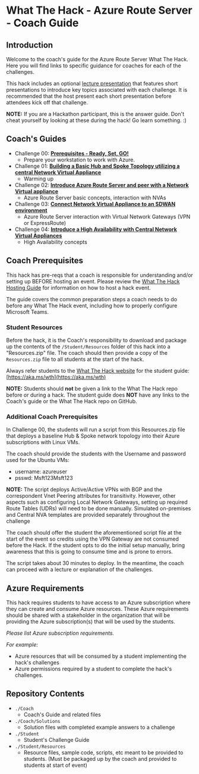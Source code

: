 # What The Hack - Azure Route Server - Coach Guide

## Introduction

Welcome to the coach's guide for the Azure Route Server What The Hack. Here you will find links to specific guidance for coaches for each of the challenges.

This hack includes an optional [lecture presentation](Lectures.pptx) that features short presentations to introduce key topics associated with each challenge. It is recommended that the host present each short presentation before attendees kick off that challenge.

**NOTE:** If you are a Hackathon participant, this is the answer guide. Don't cheat yourself by looking at these during the hack! Go learn something. :)

## Coach's Guides

- Challenge 00: **[Prerequisites - Ready, Set, GO!](./Solution-00.md)**
	 - Prepare your workstation to work with Azure.
- Challenge 01: **[Building a Basic Hub and Spoke Topology utilizing a central Network Virtual Appliance](./Solution-01.md)**
	 - Warming up
- Challenge 02: **[Introduce Azure Route Server and peer with a Network Virtual appliance](./Solution-02.md)**
	 - Azure Route Server basic concepts, interaction with NVAs
- Challenge 03: **[Connect Network Virtual Appliance to an SDWAN environment](./Solution-03.md)**
	 - Azure Route Server interaction with Virtual Network Gateways (VPN or ExpressRoute)
- Challenge 04: **[Introduce a High Availability with Central Network Virtual Appliances](./Solution-04.md)**
	 - High Availability concepts

## Coach Prerequisites

This hack has pre-reqs that a coach is responsible for understanding and/or setting up BEFORE hosting an event. Please review the [What The Hack Hosting Guide](https://aka.ms/wthhost) for information on how to host a hack event.

The guide covers the common preparation steps a coach needs to do before any What The Hack event, including how to properly configure Microsoft Teams.

### Student Resources

Before the hack, it is the Coach's responsibility to download and package up the contents of the `/Student/Resources` folder of this hack into a "Resources.zip" file. The coach should then provide a copy of the `Resources.zip` file to all students at the start of the hack. 

Always refer students to the [What The Hack website](https://aka.ms/wth) for the student guide: [https://aka.ms/wth](https://aka.ms/wth)

**NOTE:** Students should **not** be given a link to the What The Hack repo before or during a hack. The student guide does **NOT** have any links to the Coach's guide or the What The Hack repo on GitHub.

### Additional Coach Prerequisites

In Challenge 00, the students will run a script from this Resources.zip file that deploys a baseline Hub & Spoke network topology into their Azure subscriptions with Linux VMs.  

The coach should provide the students with the Username and password used for the Ubuntu VMs:
- username: azureuser
- psswd: Msft123Msft123

**NOTE:** The script deploys Active/Active VPNs with BGP and the correspondent Vnet Peering attributes for transitivity. However, other aspects such as configuring Local Network Gateways, setting up required Route Tables (UDRs) will need to be done manually. Simulated on-premises and Central NVA templates are provided separately throughout the challenge

The coach should offer the student the aforementioned script file at the start of the event so credits using the VPN Gateway are not consumed before the Hack. If the student opts to do the initial setup manually, bring awareness that this is going to consume time and is prone to errors. 

The script takes about 30 minutes to deploy. In the meantime, the coach can proceed with a lecture or explanation of the challenges. 

## Azure Requirements

This hack requires students to have access to an Azure subscription where they can create and consume Azure resources. These Azure requirements should be shared with a stakeholder in the organization that will be providing the Azure subscription(s) that will be used by the students.

_Please list Azure subscription requirements._

_For example:_

- Azure resources that will be consumed by a student implementing the hack's challenges
- Azure permissions required by a student to complete the hack's challenges.

## Repository Contents

- `./Coach`
  - Coach's Guide and related files
- `./Coach/Solutions`
  - Solution files with completed example answers to a challenge
- `./Student`
  - Student's Challenge Guide
- `./Student/Resources`
  - Resource files, sample code, scripts, etc meant to be provided to students. (Must be packaged up by the coach and provided to students at start of event)
